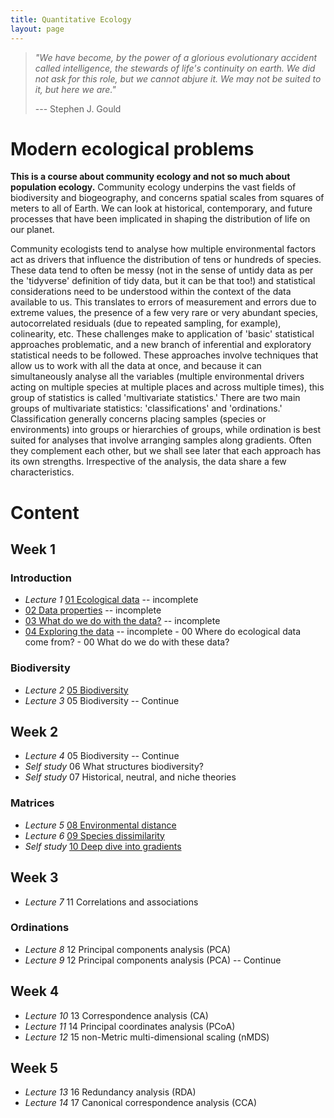 ```yaml
---
title: Quantitative Ecology
layout: page
---
```


> *"We have become, by the power of a glorious evolutionary accident called intelligence, the stewards of life's continuity on earth. We did not ask for this role, but we cannot abjure it. We may not be suited to it, but here we are."*
>
> --- Stephen J. Gould

# Modern ecological problems

**This is a course about community ecology and not so much about population ecology.** Community ecology underpins the vast fields of biodiversity and biogeography, and concerns spatial scales from squares of meters to all of Earth. We can look at historical, contemporary, and future processes that have been implicated in shaping the distribution of life on our planet.

Community ecologists tend to analyse how multiple environmental factors act as drivers that influence the distribution of tens or hundreds of species. These data tend to often be messy (not in the sense of untidy data as per the 'tidyverse' definition of tidy data, but it can be that too!) and statistical considerations need to be understood within the context of the data available to us. This translates to errors of measurement and errors due to extreme values, the presence of a few very rare or very abundant species, autocorrelated residuals (due to repeated sampling, for example), colinearity, etc. These challenges make to application of 'basic' statistical approaches problematic, and a new branch of inferential and exploratory statistical needs to be followed. These approaches involve techniques that allow us to work with all the data at once, and because it can simultaneously analyse all the variables (multiple environmental drivers acting on multiple species at multiple places and across multiple times), this group of statistics is called 'multivariate statistics.' There are two main groups of multivariate statistics: 'classifications' and 'ordinations.' Classification generally concerns placing samples (species or environments) into groups or hierarchies of groups, while ordination is best suited for analyses that involve arranging samples along gradients. Often they complement each other, but we shall see later that each approach has its own strengths. Irrespective of the analysis, the data share a few characteristics.

# Content

## Week 1

### Introduction

-   *Lecture 1* [01 Ecological data](https://nbviewer.jupyter.org/github/ajsmit/Quantitative_Ecology/blob/main/jupyter_lab/01-ecological_data.ipynb) -- incomplete
-   [02 Data properties](https://nbviewer.jupyter.org/github/ajsmit/Quantitative_Ecology/blob/main/jupyter_lab/02-data_properties.ipynb) -- incomplete
-   [03 What do we do with the data?](https://nbviewer.jupyter.org/github/ajsmit/Quantitative_Ecology/blob/main/jupyter_lab/03-doing_data.ipynb) -- incomplete
-   [04 Exploring the data](https://nbviewer.jupyter.org/github/ajsmit/Quantitative_Ecology/blob/main/jupyter_lab/04-exploring_data.ipynb) -- incomplete - 00 Where do ecological data come from? - 00 What do we do with these data?

### Biodiversity

-   *Lecture 2* [05 Biodiversity](https://github.com/ajsmit/Quantitative_Ecology/blob/main/jupyter_lab/05-biodiversity.ipynb)
-   *Lecture 3* 05 Biodiversity -- Continue

## Week 2

-   *Lecture 4* 05 Biodiversity -- Continue
-   *Self study* 06 What structures biodiversity?
-   *Self study* 07 Historical, neutral, and niche theories

### Matrices

-   *Lecture 5* [08 Environmental distance](https://github.com/ajsmit/Quantitative_Ecology/blob/main/jupyter_lab/08-environmental_distance.ipynb)
-   *Lecture 6* [09 Species dissimilarity](https://github.com/ajsmit/Quantitative_Ecology/blob/main/jupyter_lab/09-species_dissimilarity.ipynb)
-   *Self study* [10 Deep dive into gradients](https://github.com/ajsmit/Quantitative_Ecology/blob/main/jupyter_lab/10-deep_dive_into_gradients.ipynb)

## Week 3

-   *Lecture 7* 11 Correlations and associations

### Ordinations

-   *Lecture 8* 12 Principal components analysis (PCA)
-   *Lecture 9* 12 Principal components analysis (PCA) -- Continue

## Week 4

-   *Lecture 10* 13 Correspondence analysis (CA)
-   *Lecture 11* 14 Principal coordinates analysis (PCoA)
-   *Lecture 12* 15 non-Metric multi-dimensional scaling (nMDS)

## Week 5

-   *Lecture 13* 16 Redundancy analysis (RDA)
-   *Lecture 14* 17 Canonical correspondence analysis (CCA)
